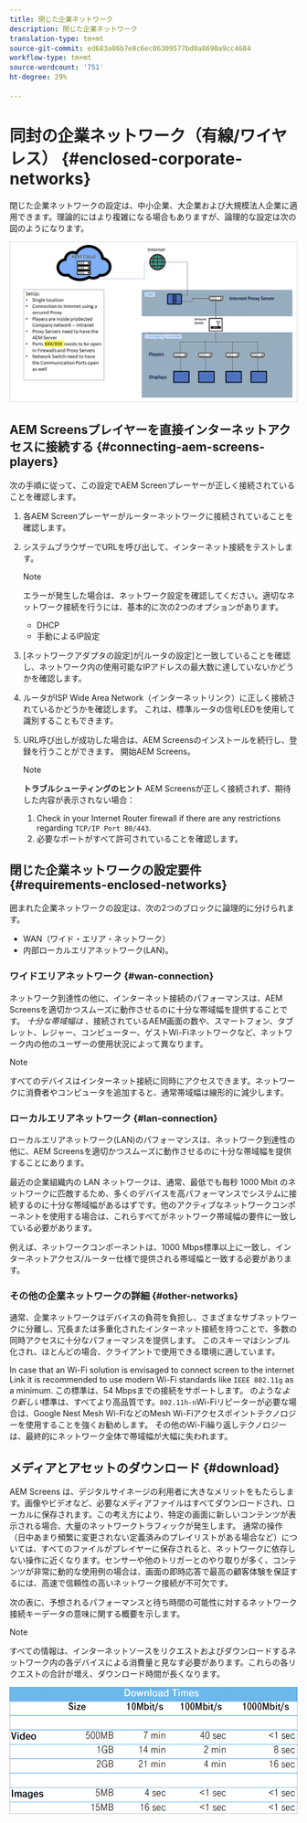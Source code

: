 ```yaml
---
title: 閉じた企業ネットワーク
description: 閉じた企業ネットワーク
translation-type: tm+mt
source-git-commit: ed683a86b7e8c6ec06309577bd0a8690a9cc4684
workflow-type: tm+mt
source-wordcount: '751'
ht-degree: 29%

---
```



# 同封の企業ネットワーク（有線/ワイヤレス） {#enclosed-corporate-networks}

閉じた企業ネットワークの設定は、中小企業、大企業および大規模法人企業に適用できます。理論的にはより複雑になる場合もありますが、論理的な設定は次の図のようになります。

![](/help/using/assets/enclosed-network-1.png)


## AEM Screensプレイヤーを直接インターネットアクセスに接続する {#connecting-aem-screens-players}

次の手順に従って、この設定でAEM Screenプレーヤーが正しく接続されていることを確認します。

1. 各AEM Screenプレーヤーがルーターネットワークに接続されていることを確認します。
1. システムブラウザーでURLを呼び出して、インターネット接続をテストします。

   >[!NOTE]
   >エラーが発生した場合は、ネットワーク設定を確認してください。適切なネットワーク接続を行うには、基本的に次の2つのオプションがあります。
   >* DHCP
   >* 手動によるIP設定


1. [ネットワークアダプタの設定]が[ルータの設定]と一致していることを確認し、ネットワーク内の使用可能なIPアドレスの最大数に達していないかどうかを確認します。

1. ルータがISP Wide Area Network（インターネットリンク）に正しく接続されているかどうかを確認します。 これは、標準ルータの信号LEDを使用して識別することもできます。
1. URL呼び出しが成功した場合は、AEM Screensのインストールを続行し、登録を行うことができます。 開始AEM Screens。

   >[!NOTE]
   >**トラブルシューティングのヒント**
   >AEM Screensが正しく接続されず、期待した内容が表示されない場合：
   >
   >1. Check in your Internet Router firewall if there are any restrictions regarding `TCP/IP Port 80/443`.
   >1. 必要なポートがすべて許可されていることを確認します。


## 閉じた企業ネットワークの設定要件 {#requirements-enclosed-networks}

囲まれた企業ネットワークの設定は、次の2つのブロックに論理的に分けられます。

* WAN（ワイド・エリア・ネットワーク）
* 内部ローカルエリアネットワーク(LAN)。

### ワイドエリアネットワーク {#wan-connection}

ネットワーク到達性の他に、インターネット接続のパフォーマンスは、AEM Screensを適切かつスムーズに動作させるのに十分な帯域幅を提供することです。
*十分な帯域幅は* 、接続されているAEM画面の数や、スマートフォン、タブレット、レジャー、コンピューター、ゲストWi-Fiネットワークなど、ネットワーク内の他のユーザーの使用状況によって異なります。

>[!NOTE]
>すべてのデバイスはインターネット接続に同時にアクセスできます。ネットワークに消費者やコンピュータを追加すると、通常帯域幅は線形的に減少します。

### ローカルエリアネットワーク {#lan-connection}

ローカルエリアネットワーク(LAN)のパフォーマンスは、ネットワーク到達性の他に、AEM Screensを適切かつスムーズに動作させるのに十分な帯域幅を提供することにあります。

最近の企業組織内の LAN ネットワークは、通常、最低でも毎秒 1000 Mbit のネットワークに匹敵するため、多くのデバイスを高パフォーマンスでシステムに接続するのに十分な帯域幅があるはずです。他のアクティブなネットワークコンポーネントを使用する場合は、これらすべてがネットワーク帯域幅の要件に一致している必要があります。

例えば、ネットワークコンポーネントは、1000 Mbps標準以上に一致し、インターネットアクセス/ルーター仕様で提供される帯域幅と一致する必要があります。

### その他の企業ネットワークの詳細 {#other-networks}

通常、企業ネットワークはデバイスの負荷を負担し、さまざまなサブネットワークに分離し、冗長または多重化されたインターネット接続を持つことで、多数の同時アクセスに十分なパフォーマンスを提供します。
このスキーマはシンプル化され、ほとんどの場合、クライアントで使用できる環境に適しています。

In case that an Wi-Fi solution is envisaged to connect screen to the internet Link it is recommended to use modern Wi-Fi standards like `IEEE 802.11g` as a minimum. この標準は、54 Mbpsまでの接続をサポートします。  のような&#x200B;*より新しい*&#x200B;標準は、すべてより高品質です。`802.11h-n`Wi-Fiリピーターが必要な場合は、Google Nest Mesh Wi-FiなどのMesh Wi-Fiアクセスポイントテクノロジーを使用することを強くお勧めします。
その他のWi-Fi繰り返しテクノロジーは、最終的にネットワーク全体で帯域幅が大幅に失われます。

## メディアとアセットのダウンロード {#download}

AEM Screens は、デジタルサイネージの利用者に大きなメリットをもたらします。画像やビデオなど、必要なメディアファイルはすべてダウンロードされ、ローカルに保存されます。この考え方により、特定の画面に新しいコンテンツが表示される場合、大量のネットワークトラフィックが発生します。
通常の操作（日中あまり頻繁に変更されない定義済みのプレイリストがある場合など）については、すべてのファイルがプレイヤーに保存されると、ネットワークに依存しない操作に近くなります。センサーや他のトリガーとのやり取りが多く、コンテンツが非常に動的な使用例の場合は、画面の即時応答で最高の顧客体験を保証するには、高速で信頼性の高いネットワーク接続が不可欠です。

次の表に、予想されるパフォーマンスと待ち時間の可能性に対するネットワーク接続キーデータの意味に関する概要を示します。

>[!NOTE]
>すべての情報は、インターネットソースをリクエストおよびダウンロードするネットワーク内の各デバイスによる消費量と見なす必要があります。これらの各リクエストの合計が増え、ダウンロード時間が長くなります。

![](/help/using/assets/enclosed-network-download.png)